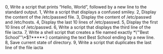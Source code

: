 0, Write a script that prints “Hello, World”, followed by a new line to the standard output.
1, Write a script that displays a confused smiley.
2, Display the content of the /etc/passwd file.
3, Display the content of /etc/passwd and /etc/hosts.
4, Display the last 10 lines of /etc/passwd.
5, Display the first 10 lines of /etc/passwd.
6, Write a script that displays the third line of the file iacta.
7, Write a shell script that creates a file named exactly \*\\'"Best School"\'\\*$\?\*\*\*\*\*:) containing the text Best School ending by a new line.
8, Save current state of directory.
9, Write a script that duplicates the last line of the file iacta
